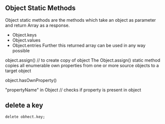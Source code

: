 ## Object Static Methods

Object static methods are the methods which take an object as parameter and return Array as a response.

- Object.keys
- Object.values
- Object.entries
Further this returned array can be used in any way possible



object.assign() // to create copy of object
The Object.assign() static method copies all enumerable own properties from one or more source objects to a target object


object.hasOwnProperty()



"propertyName" in Object   // checks if property is present in object

## delete a key

```
delete obhect.key;
```